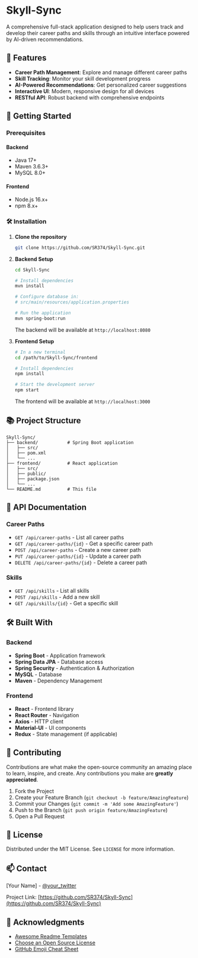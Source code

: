 # Skyll-Sync

A comprehensive full-stack application designed to help users track and develop their career paths and skills through an intuitive interface powered by AI-driven recommendations.

## 🌟 Features

- **Career Path Management**: Explore and manage different career paths
- **Skill Tracking**: Monitor your skill development progress
- **AI-Powered Recommendations**: Get personalized career suggestions
- **Interactive UI**: Modern, responsive design for all devices
- **RESTful API**: Robust backend with comprehensive endpoints

## 🚀 Getting Started

### Prerequisites

#### Backend
- Java 17+
- Maven 3.6.3+
- MySQL 8.0+

#### Frontend
- Node.js 16.x+
- npm 8.x+

### 🛠 Installation

1. **Clone the repository**
   ```bash
   git clone https://github.com/SR374/Skyll-Sync.git
   ```

2. **Backend Setup**
   ```bash
   cd Skyll-Sync
   
   # Install dependencies
   mvn install
   
   # Configure database in:
   # src/main/resources/application.properties
   
   # Run the application
   mvn spring-boot:run
   ```
   The backend will be available at `http://localhost:8080`

3. **Frontend Setup**
   ```bash
   # In a new terminal
   cd /path/to/Skyll-Sync/frontend
   
   # Install dependencies
   npm install
   
   # Start the development server
   npm start
   ```
   The frontend will be available at `http://localhost:3000`

## 📚 Project Structure

```
Skyll-Sync/
├── backend/           # Spring Boot application
│   ├── src/
│   ├── pom.xml
│   └── ...
├── frontend/          # React application
│   ├── src/
│   ├── public/
│   ├── package.json
│   └── ...
└── README.md          # This file
```

## 🔧 API Documentation

### Career Paths
- `GET /api/career-paths` - List all career paths
- `GET /api/career-paths/{id}` - Get a specific career path
- `POST /api/career-paths` - Create a new career path
- `PUT /api/career-paths/{id}` - Update a career path
- `DELETE /api/career-paths/{id}` - Delete a career path

### Skills
- `GET /api/skills` - List all skills
- `POST /api/skills` - Add a new skill
- `GET /api/skills/{id}` - Get a specific skill

## 🛠 Built With

### Backend
- **Spring Boot** - Application framework
- **Spring Data JPA** - Database access
- **Spring Security** - Authentication & Authorization
- **MySQL** - Database
- **Maven** - Dependency Management

### Frontend
- **React** - Frontend library
- **React Router** - Navigation
- **Axios** - HTTP client
- **Material-UI** - UI components
- **Redux** - State management (if applicable)

## 🤝 Contributing

Contributions are what make the open-source community an amazing place to learn, inspire, and create. Any contributions you make are **greatly appreciated**.

1. Fork the Project
2. Create your Feature Branch (`git checkout -b feature/AmazingFeature`)
3. Commit your Changes (`git commit -m 'Add some AmazingFeature'`)
4. Push to the Branch (`git push origin feature/AmazingFeature`)
5. Open a Pull Request

## 📄 License

Distributed under the MIT License. See `LICENSE` for more information.

## 📫 Contact

[Your Name] - [@your_twitter](https://twitter.com/your_twitter)

Project Link: [https://github.com/SR374/Skyll-Sync](https://github.com/SR374/Skyll-Sync)

## 🙏 Acknowledgments

- [Awesome Readme Templates](https://github.com/othneildrew/Best-README-Template)
- [Choose an Open Source License](https://choosealicense.com)
- [GitHub Emoji Cheat Sheet](https://www.webpagefx.com/tools/emoji-cheat-sheet/)
